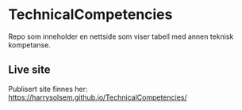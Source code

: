 ﻿# TechnicalCompetencies
Repo som inneholder en nettside som viser tabell med annen teknisk kompetanse.

## Live site
Publisert site finnes her: https://harrysolsem.github.io/TechnicalCompetencies/
